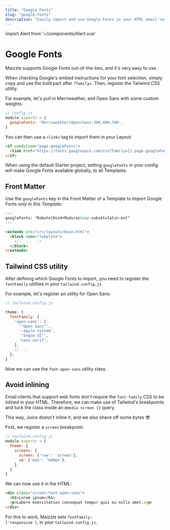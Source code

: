 ```yaml
---
title: "Google Fonts"
slug: "google-fonts"
description: "Easily import and use Google Fonts in your HTML email templates"
---
```


import Alert from '~/components/Alert.vue'

# Google Fonts

Maizzle supports Google Fonts out-of-the-box, and it's very easy to use. 

When checking Google's embed instructions for your font selection, simply copy and use the bold part after `?family=`. Then, register the Tailwind CSS utility.

For example, let's pull in Merriweather, and Open Sans with some custom weights:

```js
// config.js
module.exports = {
  googleFonts: 'Merriweather|Open+Sans:300,400,700',
}
```

You can then use a `<link>` tag to import them in your Layout:

```html
<if condition="page.googleFonts">
  <link href="https://fonts.googleapis.com/css?family={{ page.googleFonts }}" rel="stylesheet" media="screen">
</if>
```

<alert>When using the default Starter project, setting <code>googleFonts</code> in your config will make Google Fonts available globally, to all Templates.</alert>

## Front Matter

Use the `googleFonts` key in the Front Matter of a Template to import Google Fonts _only in this Template_:

```html
---
googleFonts: "Roboto|Hind+Madurai&amp;subset=latin-ext"
---

<extends src="src/layouts/base.html">
  <block name="template">
    <!-- ... -->
  </block>
</extends>
```

## Tailwind CSS utility

After defining which Google Fonts to import, you need to register the `fontFamily` utilities in your `tailwind.config.js`.

For example, let's register an utility for Open Sans:

```js
// tailwind.config.js

theme: {
  fontFamily: {
    'open-sans': [
      '"Open Sans"',
      '-apple-system',
      '"Segoe UI"',
      'sans-serif',
    ],
    // ...
  },
}
```

_Now_ we can use the `font-open-sans` utility class.

## Avoid inlining

Email clients that support web fonts don't require the `font-family` CSS to be inlined in your HTML. 
Therefore, we can make use of Tailwind's breakpoints and tuck the class inside an `@media screen {}` query. 

This way, Juice doesn't inline it, and we also shave off some bytes 😎

First, we register a `screen` breakpoint:

```js
// tailwind.config.js
module.exports = {
  theme: {
    screens: {
      screen: {'raw': 'screen'},
      sm: {'max': '600px'},
    },
  }
}
```

We can now use it in the HTML:

```html
<div class="screen:font-open-sans">
  <h1>Lorem ipsum</h1>
  <p>Labore exercitation consequat tempor quis eu nulla amet.</p>
</div>
```

<alert>For this to work, Maizzle sets <code>fontFamily: ['responsive']</code>, in your <code>tailwind.config.js</code>.</alert>

